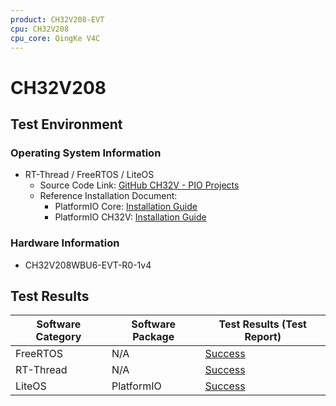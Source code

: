 ```yaml
---
product: CH32V208-EVT
cpu: CH32V208
cpu_core: QingKe V4C
---
```


# CH32V208

## Test Environment

### Operating System Information

- RT-Thread / FreeRTOS / LiteOS
    - Source Code Link: [GitHub CH32V - PIO Projects](https://github.com/Community-PIO-CH32V/ch32-pio-projects)
    - Reference Installation Document:
        - PlatformIO Core: [Installation Guide](https://docs.platformio.org/en/latest/core/installation/index.html)
        - PlatformIO CH32V: [Installation Guide](https://pio-ch32v.readthedocs.io/en/latest/installation.html)

### Hardware Information

- CH32V208WBU6-EVT-R0-1v4

## Test Results

| Software Category | Software Package | Test Results (Test Report) |
| ----------------- | ---------------- | -------------------------- |
| FreeRTOS          | N/A              | [Success][FreeRTOS]        |
| RT-Thread         | N/A              | [Success][RTThread]        |
| LiteOS            | PlatformIO       | [Success][LiteOS]          |

[FreeRTOS]: ./FreeRTOS/README.md
[RTThread]: ./RT-Thread/README.md
[LiteOS]: ./LiteOS/README.md

